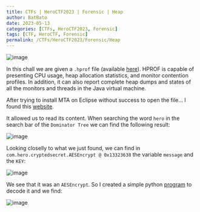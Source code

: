 ```yaml
---
title: CTFs | HeroCTF2023 | Forensic | Heap
author: BatBato
date: 2023-05-13
categories: [CTFs, HeroCTF2023, Forensic]
tags: [CTF, HeroCTF, Forensic]
permalink: /CTFs/HeroCTF2023/Forensic/Heap
---
```


![image](https://github.com/Nouman404/nouman404.github.io/assets/73934639/79486539-815e-44e9-869c-e11eea09136d)

In this chall we are given a `.hprof` file (available [here](https://github.com/Nouman404/nouman404.github.io/blob/main/_posts/CTFs/HeroCTF2023/Forensic/heap.zip)). HPROF is capable of presenting CPU usage, heap allocation statistics, and monitor contention profiles. In addition, it can also report complete heap dumps and states of all the monitors and threads in the Java virtual machine.

After trying to install MTA on Eclipse without success to open the file... I found this [website](https://heaphero.io/heap-report-wc.jsp?p=TXhTVHBPYnBoeGp5N1RWbG5DRjRqSDdQS3czUm9NWlNhY3BhbHBIRTV0NkhhNnpyVGZGTjRXcUpXZjA2THVRWWVadjFNK3JMWnM2aDMwQzgvMnhnRGc9PQ==). 

It allowed us to read its content. When searching the word `hero` in the search bar of the `Dominator Tree` we can find the following result:

![image](https://github.com/Nouman404/nouman404.github.io/assets/73934639/cac2d6f3-5d95-4e37-a61e-76bb26d6a292)


Looking closelly to what we just found, we can find in `com.hero.cryptedsecret.AESEncrypt @ 0x13323638` the variable `message` and the `KEY`:

![image](https://github.com/Nouman404/nouman404.github.io/assets/73934639/363a67fa-c2d7-4753-89da-64b12afb9a1c)


We see that it was an `AESEncrypt`. So I created a simple python [program](https://github.com/Nouman404/nouman404.github.io/blob/main/_posts/CTFs/HeroCTF2023/Forensic/aes_decrypt.py) to decode it and we find:

![image](https://github.com/Nouman404/nouman404.github.io/assets/73934639/9f25fe91-0697-445e-8e6c-864f47139b1b)
